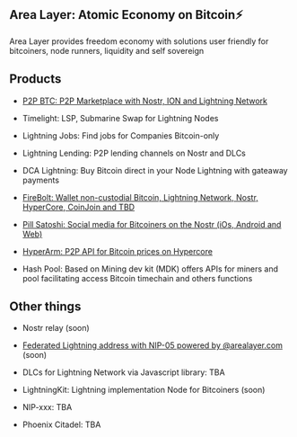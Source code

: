 ## Area Layer: Atomic Economy on Bitcoin⚡️

Area Layer provides freedom economy with solutions user friendly for bitcoiners, node runners, liquidity and self sovereign

## Products

- [P2P BTC: P2P Marketplace with Nostr, ION and Lightning Network](https://github.com/AreaLayer/P2PBTC)

- Timelight: LSP, Submarine Swap for Lightning Nodes

- Lightning Jobs: Find jobs for Companies Bitcoin-only

- Lightning Lending: P2P lending channels on Nostr and DLCs

- DCA Lightning: Buy Bitcoin direct in your Node Lightning with gateaway payments

- [FireBolt: Wallet non-custodial Bitcoin, Lightning Network, Nostr, HyperCore, CoinJoin and TBD](https://github.com/AreaLayer/FireBolt)

- [Pill Satoshi: Social media for Bitcoiners on the Nostr (iOs, Android and Web)](https://github.com/AreaLayer/PillSatoshi)

- [HyperArm: P2P API for Bitcoin prices on Hypercore](https://github.com/AreaLayer/HyperArm)

- Hash Pool:  Based on Mining dev kit (MDK) offers APIs for miners and pool facilitating access Bitcoin timechain and others functions

## Other things

- Nostr relay (soon)

- [Federated Lightning address with NIP-05 powered by @arealayer.com](https://github.com/AreaLayer/LNURL) (soon)

- DLCs for Lightning Network via Javascript library: TBA

- LightningKit: Lightning implementation Node for Bitcoiners (soon)

- NIP-xxx: TBA

- Phoenix Citadel: TBA
